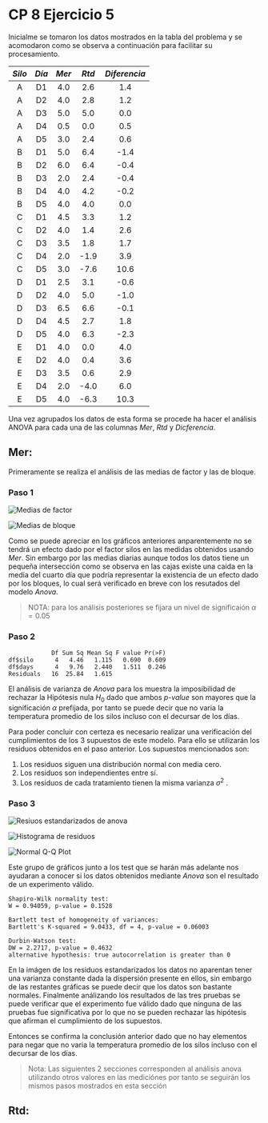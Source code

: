 # CP 8 Ejercicio 5

Inicialme se tomaron los datos mostrados en la tabla del problema y se acomodaron como se observa a continuación para facilitar su procesamiento.

| $Silo$ | $Día$ | $Mer$ | $Rtd$ | $Diferencia$ |
| :----: | :---: | :---: | :---: | :----------: |
|   A    |  D1   |  4.0  |  2.6  |     1.4      |
|   A    |  D2   |  4.0  |  2.8  |     1.2      |
|   A    |  D3   |  5.0  |  5.0  |     0.0      |
|   A    |  D4   |  0.5  |  0.0  |     0.5      |
|   A    |  D5   |  3.0  |  2.4  |     0.6      |
|   B    |  D1   |  5.0  |  6.4  |     -1.4     |
|   B    |  D2   |  6.0  |  6.4  |     -0.4     |
|   B    |  D3   |  2.0  |  2.4  |     -0.4     |
|   B    |  D4   |  4.0  |  4.2  |     -0.2     |
|   B    |  D5   |  4.0  |  4.0  |     0.0      |
|   C    |  D1   |  4.5  |  3.3  |     1.2      |
|   C    |  D2   |  4.0  |  1.4  |     2.6      |
|   C    |  D3   |  3.5  |  1.8  |     1.7      |
|   C    |  D4   |  2.0  | -1.9  |     3.9      |
|   C    |  D5   |  3.0  | -7.6  |     10.6     |
|   D    |  D1   |  2.5  |  3.1  |     -0.6     |
|   D    |  D2   |  4.0  |  5.0  |     -1.0     |
|   D    |  D3   |  6.5  |  6.6  |     -0.1     |
|   D    |  D4   |  4.5  |  2.7  |     1.8      |
|   D    |  D5   |  4.0  |  6.3  |     -2.3     |
|   E    |  D1   |  4.0  |  0.0  |     4.0      |
|   E    |  D2   |  4.0  |  0.4  |     3.6      |
|   E    |  D3   |  3.5  |  0.6  |     2.9      |
|   E    |  D4   |  2.0  | -4.0  |     6.0      |
|   E    |  D5   |  4.0  | -6.3  |     10.3     |

Una vez agrupados los datos de esta forma se procede ha hacer el análisis ANOVA para cada una de las columnas $Mer$, $Rtd$ y $Dicferencia$.

## Mer:

Primeramente se realiza el análisis de las medias de factor y las de bloque.

### Paso 1

![Medias de factor](../images/box-Mer-ByFactor.png "Medias de factor")

![Medias de bloque](../images/box-Mer-ByBlock.png "Medias de bloque")

Como se puede apreciar en los gráficos anteriores anparentemente no se tendrá un efecto dado por el factor silos en las medidas obtenidos usando $Mer$. Sin embargo por las medias diarias aunque todos los datos tiene un pequeña intersección como se observa en las cajas existe una caida en la media del cuarto día que podría representar la existencia de un efecto dado por los bloques, lo cual será verificado en breve con los resutados del modelo $Anova$.

> NOTA: para los análisis posteriores se fijara un nivel de significaión $\alpha = 0.05$
### Paso 2

```
            Df Sum Sq Mean Sq F value Pr(>F)
df$silo      4   4.46   1.115   0.690  0.609
df$days      4   9.76   2.440   1.511  0.246
Residuals   16  25.84   1.615            
```

El análisis de varianza de $Anova$ para los muestra la imposibilidad de rechazar la Hipótesis nula $H_0$ dado que ambos $p$-$value$ son mayores que la significación $\alpha$ prefijada, por tanto se puede decir que no varia la temperatura promedio de los silos incluso con el decursar de los días.

Para poder concluir con certeza es necesario realizar una verificación del cumplimientos de los 3 supuestos de este modelo. Para ello se utilizarán los residuos obtenidos en el paso anterior. Los supuestos mencionados son:

1. Los residuos siguen una distribución normal con media cero.
2. Los residuos son independientes entre sí.
3. Los residuos de cada tratamiento tienen la misma varianza $\sigma^2$ .

### Paso 3

![Resiuos estandarizados de anova](../images/std-Mer.png "Resiuos estandarizados de anova")

![Histograma de residuos](../images/hist-Mer.png "Histograma de residuos")

![Normal Q-Q Plot](../images/qq-Mer.png "Normal Q-Q Plot")

Este grupo de gráficos junto a los test que se harán más adelante nos ayudaran a conocer si los datos obtenidos mediante $Anova$ son el resultado de un experimento válido.

```
Shapiro-Wilk normality test:
W = 0.94059, p-value = 0.1528

Bartlett test of homogeneity of variances:
Bartlett's K-squared = 9.0433, df = 4, p-value = 0.06003

Durbin-Watson test:
DW = 2.2717, p-value = 0.4632
alternative hypothesis: true autocorrelation is greater than 0
```

En la imágen de los residuos estandarizados los datos no aparentan tener una varianza constante dada la dispersión presente en ellos, sin embargo de las restantes gráficas se puede decir que los datos son bastante normales. Finalmente análizando los resultados de las tres pruebas se puede verificar que el experimento fue válido dado que ninguna de las pruebas fue significativa por lo que no se pueden rechazar las hipótesis que afirman el cumplimiento de los supuestos.

Entonces se confirma la conclusión anterior dado que no hay elementos para negar que no varia la temperatura promedio de los silos incluso con el decursar de los días.

> Nota: Las siguientes 2 secciones corresponden al análisis anova utilizando otros valores en las mediciónes por tanto se seguirán los mismos pasos mostrados en esta sección


## Rtd:
